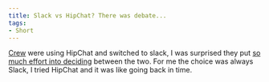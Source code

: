 ```yaml
---
title: Slack vs HipChat? There was debate...
tags:
- Short
---
```


[Crew](http://pickcrew.com/) were using HipChat and switched to slack, I was surprised they put 
[so much effort into deciding](http://slackvshipchat.com) between the two. For me the choice was always Slack, I tried HipChat and it was like going back in time.
